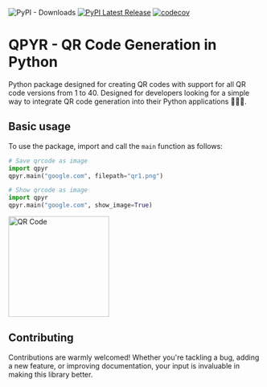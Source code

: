 ![PyPI - Downloads](https://img.shields.io/pypi/dm/qpyr)
[![PyPI Latest Release](https://img.shields.io/pypi/v/qpyr)](https://pypi.org/project/qpyr/)
[![codecov](https://codecov.io/gh/sabih-h/qpyr/graph/badge.svg?token=YLOSBSXWJJ)](https://codecov.io/gh/sabih-h/qpyr)


# QPYR - QR Code Generation in Python
Python package designed for creating QR codes with support for all QR code versions from 1 to 40. Designed for developers looking for a simple way to integrate QR code generation into their Python applications 🚀🚀🚀.


## Basic usage
To use the package, import and call the `main` function as follows:

```python
# Save qrcode as image
import qpyr
qpyr.main("google.com", filepath="qr1.png")
```

```python
# Show qrcode as image
import qpyr
qpyr.main("google.com", show_image=True)
```

<img src="https://raw.githubusercontent.com/sabih-h/qpyr/cbeb109d266dea0e1052ab5fa720c4a2edbf1983/docs/static/qrcode-example.png" alt="QR Code" width="200" height="200"/>


## Contributing
Contributions are warmly welcomed! Whether you're tackling a bug, adding a new feature, or improving documentation, your input is invaluable in making this library better.
